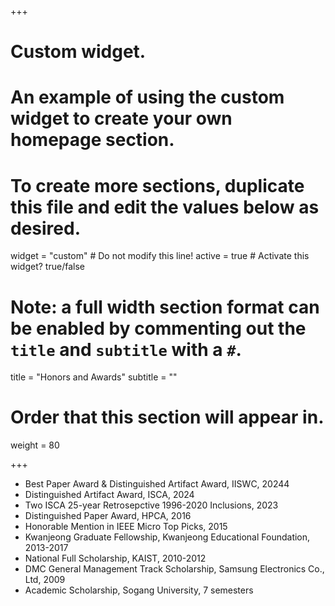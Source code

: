 +++
# Custom widget.
# An example of using the custom widget to create your own homepage section.
# To create more sections, duplicate this file and edit the values below as desired.
widget = "custom"  # Do not modify this line!
active = true  # Activate this widget? true/false

# Note: a full width section format can be enabled by commenting out the `title` and `subtitle` with a `#`.
title = "Honors and Awards"
subtitle = ""

# Order that this section will appear in.
weight = 80

+++

-	Best Paper Award &amp; Distinguished Artifact Award, IISWC, 20244
-   Distinguished Artifact Award, ISCA, 2024
-	Two ISCA 25-year Retrosepctive 1996-2020 Inclusions, 2023
- 	Distinguished Paper Award, HPCA, 2016
-	Honorable Mention in IEEE Micro Top Picks, 2015
-	Kwanjeong Graduate Fellowship, Kwanjeong Educational Foundation, 2013-2017	
- 	National Full Scholarship, KAIST, 2010-2012
-	DMC General Management Track Scholarship, Samsung Electronics Co., Ltd, 2009
- 	Academic Scholarship, Sogang University, 7 semesters
